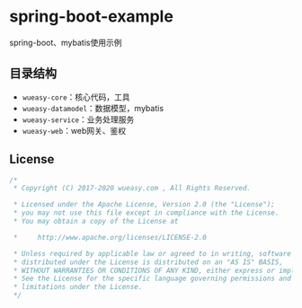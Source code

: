 # spring-boot-example
spring-boot、mybatis使用示例


## 目录结构

* `wueasy-core`：核心代码，工具
* `wueasy-datamodel`：数据模型，mybatis
* `wueasy-service`：业务处理服务
* `wueasy-web`：web网关、鉴权


## License

```java
/*
 * Copyright (C) 2017-2020 wueasy.com , All Rights Reserved.

 * Licensed under the Apache License, Version 2.0 (the "License");
 * you may not use this file except in compliance with the License.
 * You may obtain a copy of the License at

 *     http://www.apache.org/licenses/LICENSE-2.0

 * Unless required by applicable law or agreed to in writing, software
 * distributed under the License is distributed on an "AS IS" BASIS,
 * WITHOUT WARRANTIES OR CONDITIONS OF ANY KIND, either express or implied.
 * See the License for the specific language governing permissions and
 * limitations under the License.
 */
```